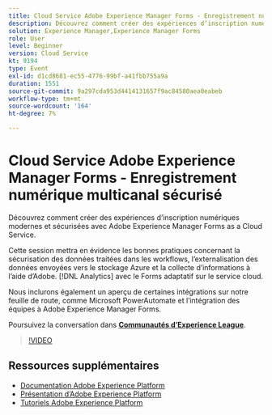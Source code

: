 ```yaml
---
title: Cloud Service Adobe Experience Manager Forms - Enregistrement numérique multicanal sécurisé
description: Découvrez comment créer des expériences d’inscription numériques modernes et sécurisées avec Adobe Experience Manager Forms as a Cloud Service. Cette session mettra en évidence les bonnes pratiques concernant la sécurisation des données traitées dans les workflows, l’externalisation des données envoyées vers le stockage Azure et la collecte d’informations à l’aide d’Adobe. [!DNL Analytics] avec le Forms adaptatif sur le service cloud.
solution: Experience Manager,Experience Manager Forms
role: User
level: Beginner
version: Cloud Service
kt: 9194
type: Event
exl-id: d1cd8681-ec55-4776-99bf-a41fbb755a9a
duration: 1551
source-git-commit: 9a297cda953d4414131657f9ac84580aea0eabeb
workflow-type: tm+mt
source-wordcount: '164'
ht-degree: 7%

---
```


# Cloud Service Adobe Experience Manager Forms - Enregistrement numérique multicanal sécurisé

Découvrez comment créer des expériences d’inscription numériques modernes et sécurisées avec Adobe Experience Manager Forms as a Cloud Service.

Cette session mettra en évidence les bonnes pratiques concernant la sécurisation des données traitées dans les workflows, l’externalisation des données envoyées vers le stockage Azure et la collecte d’informations à l’aide d’Adobe. [!DNL Analytics] avec le Forms adaptatif sur le service cloud.

Nous inclurons également un aperçu de certaines intégrations sur notre feuille de route, comme Microsoft PowerAutomate et l’intégration des équipes à Adobe Experience Manager Forms.

Poursuivez la conversation dans **[Communautés d’Experience League](https://adobe.ly/3CQjKgg)**.

>[!VIDEO](https://video.tv.adobe.com/v/337887/?quality=12&learn=on&hidetitle=true)

## Ressources supplémentaires

- [Documentation Adobe Experience Platform](https://experienceleague.adobe.com/docs/experience-platform.html?lang=fr)
- [Présentation d’Adobe Experience Platform](https://experienceleague.adobe.com/docs/experience-platform/landing/home.html?lang=fr)
- [Tutoriels Adobe Experience Platform](https://experienceleague.adobe.com/docs/platform-learn/tutorials/overview.html?lang=fr)
